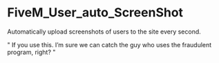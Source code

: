 # FiveM_User_auto_ScreenShot
Automatically upload screenshots of users to the site every second.

" If you use this. I’m sure we can catch the guy who uses the fraudulent program, right? "
